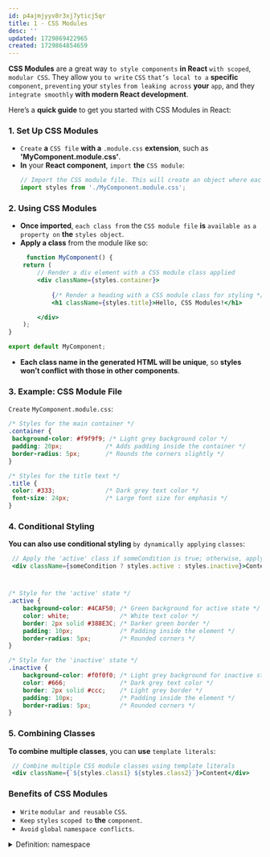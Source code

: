 ```yaml
---
id: p4ajmjyyv8r3xj7yticj5qr
title: 1 - CSS Modules
desc: ''
updated: 1729869422965
created: 1729864854659
---
```


**CSS Modules** are a great way `to style components` **in React** `with scoped`, `modular CSS`. They allow you `to write` `CSS` `that’s local to a` **specific** `component`, `preventing` your `styles` `from leaking across` **your** `app`, and they `integrate smoothly` **with modern React development**.

Here’s a **quick guide** to get you started with CSS Modules in React:

### 1. **Set Up CSS Modules**

   - `Create` **a** `CSS file` **with a** `.module.css` **extension**, such as **'MyComponent.module.css'**.
   - **In** your **React component**, `import` **the** `CSS module`:
     ```jsx
     // Import the CSS module file. This will create an object where each CSS class becomes a property.
     import styles from './MyComponent.module.css';
     ```

### 2. **Using CSS Modules**

   - **Once imported**, `each class from` the `CSS module file` **is** `available as` `a property on` **the** `styles object`.
   - **Apply a class** from the module like so:

```jsx
     function MyComponent() {
	return (
		// Render a div element with a CSS module class applied
		<div className={styles.container}> 
			
			{/* Render a heading with a CSS module class for styling */}
			<h1 className={styles.title}>Hello, CSS Modules!</h1> 

		</div>
	);
}

export default MyComponent;
```

   - **Each class name in the generated HTML will be unique**, so **styles won’t conflict with those in other components**.

### 3. **Example: CSS Module File**
   
   `Create` `MyComponent.module.css`:
   ```css
/* Styles for the main container */
.container {
	background-color: #f9f9f9; /* Light grey background color */
	padding: 20px;            /* Adds padding inside the container */
	border-radius: 5px;       /* Rounds the corners slightly */
}

/* Styles for the title text */
.title {
	color: #333;              /* Dark grey text color */
	font-size: 24px;          /* Large font size for emphasis */
}
   ```

### 4. **Conditional Styling**

   **You can also use conditional styling** `by dynamically applying` `classes`:
   ```jsx
    // Apply the 'active' class if someCondition is true; otherwise, apply the 'inactive' class
    <div className={someCondition ? styles.active : styles.inactive}>Content</div>
   ```
#
```css
/* Style for the 'active' state */
.active {
	background-color: #4CAF50; /* Green background for active state */
	color: white;              /* White text color */
	border: 2px solid #388E3C; /* Darker green border */
	padding: 10px;             /* Padding inside the element */
	border-radius: 5px;        /* Rounded corners */
}

/* Style for the 'inactive' state */
.inactive {
	background-color: #f0f0f0; /* Light grey background for inactive state */
	color: #666;               /* Dark grey text color */
	border: 2px solid #ccc;    /* Light grey border */
	padding: 10px;             /* Padding inside the element */
	border-radius: 5px;        /* Rounded corners */
}
```

### 5. **Combining Classes**

   **To combine multiple classes**, you can **use** `template literals`:
   ```jsx
    // Combine multiple CSS module classes using template literals
    <div className={`${styles.class1} ${styles.class2}`}>Content</div>
   ```

### Benefits of CSS Modules

- `Write` `modular and reusable` `CSS`.
- `Keep` `styles` `scoped to` **the** `component`.
- `Avoid` `global` `namespace conflicts`.



<!-- start of 'namespace' section -->
<details>
    <summary>Definition: namespace</summary>

#
A namespace **is a** `container` **that** `holds` `a set of` `identifiers` (**such as** `variable names`, `function names`, `classes`, **etc**.) **and** `allows for` **the** `organization and management of` **these** `identifiers` `to avoid` `naming conflicts`. Namespaces are **particularly useful in programming to group related code together and prevent collisions between names in larger projects**.

---
</details>
<!-- end of 'namespace' section -->